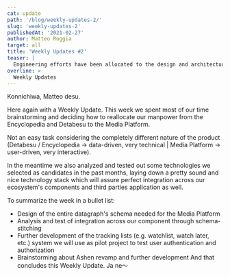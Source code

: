 ```yaml
---
cat: update
path: '/blog/weekly-updates-2/'
slug: 'weekly-updates-2'
publishedAt: '2021-02-27'
author: Matteo Roggia
target: all
title: 'Weekly Updates #2'
teaser: |
  Engineering efforts have been allocated to the design and architecture of the Animeshon Media platform.
overline: >
  Weekly Updates
---
```

Konnichiwa, Matteo desu.

Here again with a Weekly Update. This week we spent most of our time brainstorming and deciding how to reallocate our manpower from the Encyclopedia and Detabesu to the Media Platform.

Not an easy task considering the completely different nature of the product (Detabesu / Encyclopedia -> data-driven, very technical | Media Platform -> user-driven, very interactive).

In the meantime we also analyzed and tested out some technologies we selected as candidates in the past months, laying down a pretty sound and nice technology stack which will assure perfect integration across our ecosystem's components and third parties application as well.

To summarize the week in a bullet list:
* Design of the entire datagraph's schema needed for the Media Platform
* Analysis and test of integration across our component through schema-stitching
* Further development of the tracking lists (e.g. watchlist, watch later, etc.) system we will use as pilot project to test user authentication and authorization
* Brainstorming about Ashen revamp and further development
And that concludes this Weekly Update.
Ja ne～